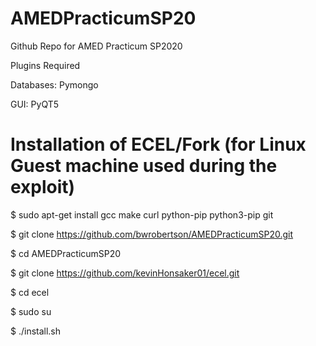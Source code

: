 # AMEDPracticumSP20
Github Repo for AMED Practicum SP2020

Plugins Required

Databases:
Pymongo

GUI:
PyQT5

# Installation of ECEL/Fork (for Linux Guest machine used during the exploit)

$ sudo apt-get install gcc make curl python-pip python3-pip git

$ git clone https://github.com/bwrobertson/AMEDPracticumSP20.git

$ cd AMEDPracticumSP20

$ git clone https://github.com/kevinHonsaker01/ecel.git

$ cd ecel

$ sudo su

$ ./install.sh
